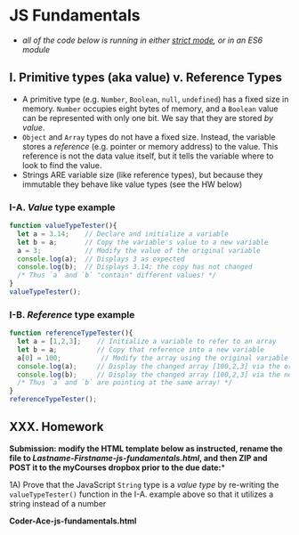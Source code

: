 # JS Fundamentals

- *all of the code below is running in either [strict mode](https://developer.mozilla.org/en-US/docs/Web/JavaScript/Reference/Strict_mode), or in an ES6 module*

## I. Primitive types (aka value) v. Reference Types

- A primitive type (e.g. `Number`, `Boolean`, `null`, `undefined`) has a fixed size in memory. `Number` occupies eight bytes of memory, and a `Boolean` value can be represented with only one bit. We say that they are stored *by value*.
- `Object` and `Array` types do not have a fixed size. Instead, the variable stores a *reference* (e.g. pointer or memory address) to the value. This reference is not the data value itself, but it tells the variable where to look to find the value.
- Strings ARE variable size (like reference types), but because they immutable they behave like value types (see the HW below)


### I-A. *Value* type example

```js
function valueTypeTester(){
  let a = 3.14;    // Declare and initialize a variable
  let b = a;       // Copy the variable's value to a new variable
  a = 3;           // Modify the value of the original variable
  console.log(a);  // Displays 3 as expected
  console.log(b);  // Displays 3.14; the copy has not changed
  /* Thus `a` and `b` "contain" different values! */
}
valueTypeTester();
```

### I-B. *Reference* type example

```js
function referenceTypeTester(){
  let a = [1,2,3];    // Initialize a variable to refer to an array
  let b = a;          // Copy that reference into a new variable
  a[0] = 100;          // Modify the array using the original variable's reference
  console.log(a);     // Display the changed array [100,2,3] via the original variable
  console.log(b);     // Display the changed array [100,2,3] via the new variable
  /* Thus `a` and `b` are pointing at the same array! */
}
referenceTypeTester();
```


## XXX. Homework

**Submission: modify the HTML template below as instructed, rename the file to *Lastname-Firstname-js-fundamentals.html*, and then ZIP and POST it to the myCourses dropbox prior to the due date:***

1A) Prove that the JavaScript `String` type is a *value type* by re-writing the `valueTypeTester()` function in the I-A. example above so that it utilizes a string instead of a number 



**Coder-Ace-js-fundamentals.html**

```html

```




